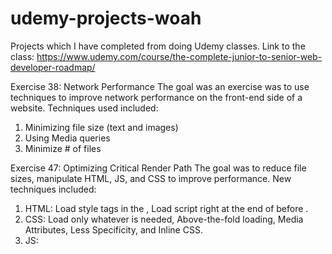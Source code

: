 # udemy-projects-woah
Projects which I have completed from doing Udemy classes. Link to the class: https://www.udemy.com/course/the-complete-junior-to-senior-web-developer-roadmap/

Exercise 38: Network Performance
The goal was an exercise was to use techniques to improve network performance on the front-end side of a website. Techniques used included:
1. Minimizing file size (text and images)
2. Using Media queries
3. Minimize # of files

Exercise 47: Optimizing Critical Render Path
The goal was to reduce file sizes, manipulate HTML, JS, and CSS to improve performance. New techniques included:
1. HTML: Load style tags in the <head>, Load script right at the end of before </body>.
2. CSS: Load only whatever is needed, Above-the-fold loading, Media Attributes, Less Specificity, and Inline CSS.
3. JS: <script async> and <script defer>, minimize DOM manipulation, and avoid long-running scripts.
  
robofriends: First website using React. Lessons learned:
1. How to install React and make a React app, running a website within minutes.
2. What components are and how to make/reuse one.
3. What state is and how to change a state to reflect input/changes.
4. Mounting, updating, and unmounting functions.
5. Using fetch() to get JSON objects from the internet to make website practical.
6. Catching Error Boundaries.
